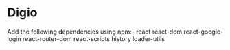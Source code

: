 # Digio
Add the following dependencies using npm:-
react
react-dom
react-google-login
react-router-dom
react-scripts
history
loader-utils
